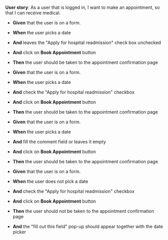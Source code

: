 **User story**: As a user that is logged in, I want to make an appointment, so that I can receive medical.



- **Given** that the user is on a form.


- **When** the user picks a date


- **And** leaves the "Apply for hospital readmission" check box unchecked 


- **And** click on **Book Appointment** button


- **Then** the user should be taken to the appointment confirmation page




- **Given** that the user is on a form.


- **When** the user picks a date


- **And** check the "Apply for hospital readmission" checkbox 


- **And** click on **Book Appointment** button


- **Then** the user should be taken to the appointment confirmation page 




- **Given** that the user is on a form.


- **When** the user picks a date


- **And** fill the comment field or leaves it empty 


- **And** click on **Book Appointment** button


- **Then** the user should be taken to the appointment confirmation page   

 
 

- **Given** that the user is on a form.


- **When** the user does not pick a date


- **And** check the "Apply for hospital readmission" checkbox 


- **And** click on **Book Appointment** button


- **Then** the user should not be taken to the appointment confirmation page 

 
- **And** the "fill out this field" pop-up should appear together with the date picker